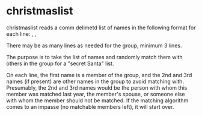 # christmaslist

christmaslist reads a comm delimetd list of names in the following format for each line:
<name>, <name to avoid matching with>, <second name to avoid matching with>

There may be as many lines as needed for the group, minimum 3 lines.

The purpose is to take the list of names and randomly match them with others in the group for a "secret Santa" list.

On each line, the first name is a member of the group, and the 2nd and 3rd names (if present) are other names in the 
group to avoid matching with. Presumably, the 2nd and 3rd names would be the person with whom this member was matched 
last year, the member's spouse, or someone else with whom the member should not be matched. If the matching algorithm 
comes to an impasse (no matchable members left), it will start over.
